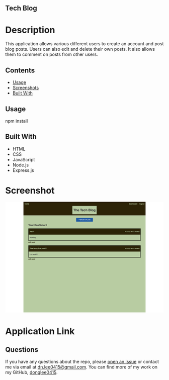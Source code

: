 ## Tech Blog

# Description

This application allows various different users to create an account and post blog posts. Users can also edit and delete their own posts. It also allows them to comment on posts from other users.

## Contents
* [Usage](#usage)
* [Screenshots](#screenshots)
* [Built With](#built-with)

## Usage
npm install 

## Built With

* HTML
* CSS
* JavaScript
* Node.js
* Express.js

# Screenshot
![webpage screenshot](./public/images/screenshot.png)

# Application Link

## Questions
If you have any questions about the repo, please [open an issue]("https://github.com/Donglee0415/Power-Bloger/issues") or contact me via email at dn.lee0415@gmail.com. You can find more of my work on my GitHub, [donglee0415]("https://github.com/Donglee0415/Power-Bloger").


